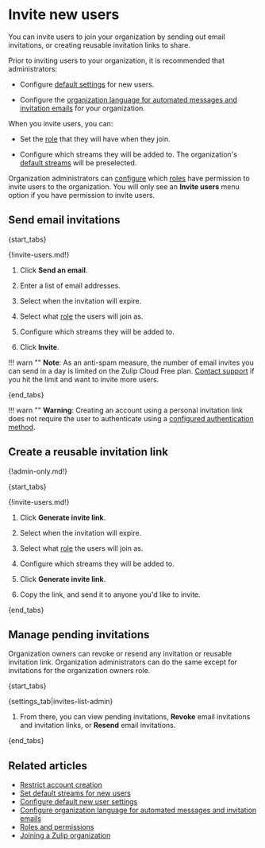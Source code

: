 # Invite new users

You can invite users to join your organization by sending out email invitations,
or creating reusable invitation links to share.

Prior to inviting users to your organization, it is recommended that administrators:

* Configure [default settings](/help/configure-default-new-user-settings) for
  new users.

* Configure the [organization language for automated messages and invitation
  emails][org-lang] for your organization.

When you invite users, you can:

* Set the [role](/help/roles-and-permissions) that they will have when
  they join.

* Configure which streams they will be added to. The organization's
  [default streams](/help/set-default-streams-for-new-users) will be preselected.

Organization administrators can
[configure](/help/restrict-account-creation#change-who-can-send-invitations)
which [roles](/help/roles-and-permissions) have permission to invite users to
the organization. You will only see an **Invite users** menu option if you have
permission to invite users.

## Send email invitations

{start_tabs}

{!invite-users.md!}

1. Click **Send an email**.

1. Enter a list of email addresses.

1. Select when the invitation will expire.

1. Select what [role](/help/roles-and-permissions) the users will join as.

1. Configure which streams they will be added to.

1. Click **Invite**.

!!! warn ""
    **Note**: As an anti-spam measure, the number of email invites you can send in a day is
    limited on the Zulip Cloud Free plan. [Contact support](/help/contact-support)
    if you hit the limit and want to invite more users.

{end_tabs}

!!! warn ""
    **Warning**: Creating an account using a personal invitation link does
    not require the user to authenticate using a [configured
    authentication method](/help/configure-authentication-methods).

## Create a reusable invitation link

{!admin-only.md!}

{start_tabs}

{!invite-users.md!}

1. Click **Generate invite link**.

1. Select when the invitation will expire.

1. Select what [role](/help/roles-and-permissions) the users will join as.

1. Configure which streams they will be added to.

1. Click **Generate invite link**.

1. Copy the link, and send it to anyone you'd like to invite.

{end_tabs}

## Manage pending invitations

Organization owners can revoke or resend any invitation or reusable
invitation link. Organization administrators can do the same except
for invitations for the organization owners role.

{start_tabs}

{settings_tab|invites-list-admin}

1. From there, you can view pending invitations, **Revoke** email
   invitations and invitation links, or **Resend** email invitations.

{end_tabs}

## Related articles

* [Restrict account creation](/help/restrict-account-creation)
* [Set default streams for new users](/help/set-default-streams-for-new-users)
* [Configure default new user settings](/help/configure-default-new-user-settings)
* [Configure organization language for automated messages and invitation emails][org-lang]
* [Roles and permissions](/help/roles-and-permissions)
* [Joining a Zulip organization](/help/join-a-zulip-organization)

[org-lang]: /help/configure-organization-language
